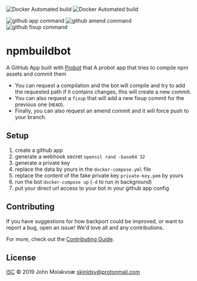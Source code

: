 ![Docker Automated build](https://img.shields.io/docker/cloud/automated/skjnldsv/npmbuildbot.svg?style=flat-square&logo=docker)
![Docker Automated build](https://img.shields.io/docker/cloud/build/skjnldsv/npmbuildbot.svg?style=flat-square&logo=docker)

![github app command](https://img.shields.io/badge/command-%2Fcompile%20%2Fpath%2Fto%2Fassets-red.svg?style=flat-square&logo=github)
![github amend command](https://img.shields.io/badge/command-%2Fcompile%20amend%20%2Fpath%2Fto%2Fassets-red.svg?style=flat-square&logo=github)
![github fixup command](https://img.shields.io/badge/command-%2Fcompile%20fixup%20%2Fpath%2Fto%%2Fassets-red.svg?style=flat-square&logo=github)
# npmbuildbot

A GitHub App built with [Probot](https://github.com/probot/probot) that A probot app that tries to compile npm assets and commit them
- You can request a compilation and the bot will compile and try to add the requested path if it contains changes, this will create a new commit.
- You can also request a `fixup` that will add a new fixup commit for the previous one (`HEAD`). 
- Finally, you can also request an amend commit and it will force push to your branch.


## Setup

1. create a github app
2. generate a webhook secret `openssl rand -base64 32`
3. generate a private key
4. replace the data by yours in the `docker-compose.yml` file
5. replace the content of the fake private key `private-key.pem` by yours
6. run the bot `docker-compose up` (`-d` to run in background)
7. put your direct url access to your bot in your github app config

## Contributing

If you have suggestions for how backport could be improved, or want to report a bug, open an issue! We'd love all and any contributions.

For more, check out the [Contributing Guide](CONTRIBUTING.md).

## License

[ISC](LICENSE) © 2019 John Molakvoæ <skjnldsv@protonmail.com>
